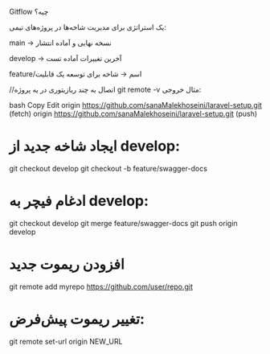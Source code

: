Gitflow چیه؟

یک استراتژی برای مدیریت شاخه‌ها در پروژه‌های تیمی:

main → نسخه نهایی و آماده انتشار

develop → آخرین تغییرات آماده تست

feature/اسم → شاخه برای توسعه یک قابلیت

//اتصال به چند ریازیتوری در یه پروژه 
git remote -v
مثال خروجی:

bash
Copy
Edit
origin  https://github.com/sanaMalekhoseini/laravel-setup.git (fetch)
origin  https://github.com/sanaMalekhoseini/laravel-setup.git (push)
# ایجاد شاخه جدید از develop:
git checkout develop
git checkout -b feature/swagger-docs

# ادغام فیچر به develop:
git checkout develop
git merge feature/swagger-docs
git push origin develop

# افزودن ریموت جدید
git remote add myrepo https://github.com/user/repo.git

# تغییر ریموت پیش‌فرض:
git remote set-url origin NEW_URL